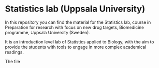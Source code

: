# Statistics lab (Uppsala University)
In this repository you can find the material for the Statistics lab, course in Preparation for research with focus on new drug targets, Biomedicine programme, 
Uppsala University (Sweden).

It is an introduction level lab of Statistics applied to Biology, with the aim to provide the students with tools to engage in more complex academical readings.

The file 
